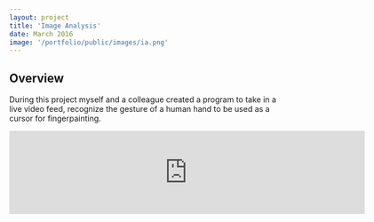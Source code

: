 ```yaml
---
layout: project
title: 'Image Analysis'
date: March 2016
image: '/portfolio/public/images/ia.png'
---
```


## Overview
During this project myself and a colleague created a program to take in a live video feed, recognize the gesture of a human hand to be used as a cursor for fingerpainting.

<iframe src="https://youtu.be/zu6un1K--iY" frameborder="0"  align="middle"  play="false" width="640" allowfullscreen/>

<!--https://youtu.be/KL_vttfEQBo-->

### Topic 2
Placeholder.


